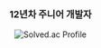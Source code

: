 <div align="center">
  
### 12년차 주니어 개발자

![Solved.ac Profile](http://mazassumnida.wtf/api/v2/generate_badge?boj=yklovejesus)

</div>
